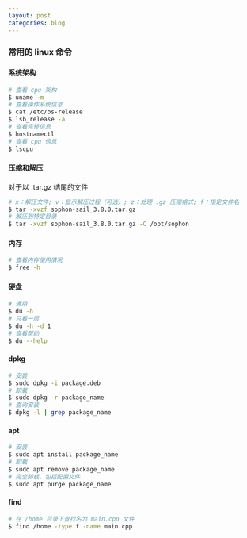```yaml
---
layout: post
categories: blog
---
```


### 常用的 linux 命令

#### 系统架构

```bash
# 查看 cpu 架构
$ uname -m
# 查看操作系统信息
$ cat /etc/os-release
$ lsb_release -a
# 查看完整信息 
$ hostnamectl
# 查看 cpu 信息
$ lscpu
```

#### 压缩和解压

对于以 .tar.gz 结尾的文件

```bash
# x：解压文件; v：显示解压过程（可选）; z：处理 .gz 压缩格式; f：指定文件名
$ tar -xvzf sophon-sail_3.8.0.tar.gz
# 解压到特定目录
$ tar -xvzf sophon-sail_3.8.0.tar.gz -C /opt/sophon
```

#### 内存

```bash
# 查看内存使用情况
$ free -h
```

#### 硬盘

```bash
# 通用
$ du -h
# 只看一层
$ du -h -d 1
# 查看帮助
$ du --help
```

#### dpkg

```bash
# 安装
$ sudo dpkg -i package.deb
# 卸载
$ sudo dpkg -r package_name
# 查询安装
$ dpkg -l | grep package_name
```

#### apt

```bash
# 安装
$ sudo apt install package_name
# 卸载
$ sudo apt remove package_name
# 完全卸载，包括配置文件
$ sudo apt purge package_name
```

#### find

```bash
# 在 /home 目录下查找名为 main.cpp 文件
$ find /home -type f -name main.cpp
```

